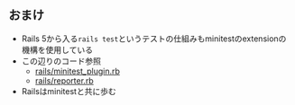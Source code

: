 ## おまけ

* Rails 5から入る`rails test`というテストの仕組みもminitestのextensionの機構を使用している
* この辺りのコード参照
  * [rails/minitest_plugin.rb](https://github.com/rails/rails/blob/master/railties/lib/rails/test_unit/minitest_plugin.rb)
  * [rails/reporter.rb](https://github.com/rails/rails/blob/master/railties/lib/rails/test_unit/reporter.rb)
* Railsはminitestと共に歩む
